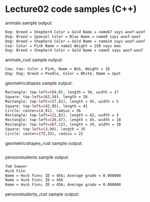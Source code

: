 # Lecture02 code samples (C++)

animals sample output:

```bash
Dog: Breed = Shepherd Color = Gold Name = name67 says woof-woof
Dog: Breed = Spaniel Color = Blue Name = name0 says woof-woof
Dog: Breed = Shepherd Color = Gold Name = name24 says woof-woof
Cow: Color = Pink Name = name2 Weight = 158 says moo
Dog: Breed = Shepherd Color = Gold Name = name5 says woof-woof
```

animals_rust sample output:

```bash
Cow: Cow: Color = Pink, Name = Bob, Weight = 10 
Dog: Dog: Breed = Poodle, Color = White, Name = Spot 
```

geometricshapes sample output:

```bash
Rectangle: top-left=(69,0), length = 34, width = 17
Square: top-left=(62,58), length = 28
Rectangle: top-left=(27,81), length = 45, width = 5
Square: top-left=(42,95), length = 41
Circle: center=(4,91), radius = 36
Rectangle: top-left=(21,82), length = 42, width = 3
Rectangle: top-left=(26,47), length = 45, width = 18
Rectangle: top-left=(67,12), length = 19, width = 38
Square: top-left=(3,94), length = 35
Circle: center=(73,33), radius = 22
```

geometricshapes_rust sample output:

```bash

```

personstudents sample output:

```bash
Tom Sawyer
Huck Finn
Name = Huck Finn; ID = 456; Average grade = 0.000000
Name = Huck Finn; ID = 456
Name = Huck Finn; ID = 456; Average grade = 0.000000
```

personstudents_rust sample output:

```bash

```